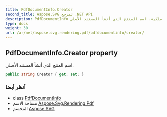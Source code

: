 ```yaml
---
title: PdfDocumentInfo.Creator
second_title: Aspose.SVG لمرجع .NET API
description: PdfDocumentInfo ملكية. اسم المنتج الذي أنشأ المستند الأصلي.
type: docs
weight: 30
url: /ar/net/aspose.svg.rendering.pdf/pdfdocumentinfo/creator/
---
```

## PdfDocumentInfo.Creator property

اسم المنتج الذي أنشأ المستند الأصلي.

```csharp
public string Creator { get; set; }
```

### أنظر أيضا

* class [PdfDocumentInfo](../)
* مساحة الاسم [Aspose.Svg.Rendering.Pdf](../../pdfdocumentinfo/)
* المجسم [Aspose.SVG](../../../)


